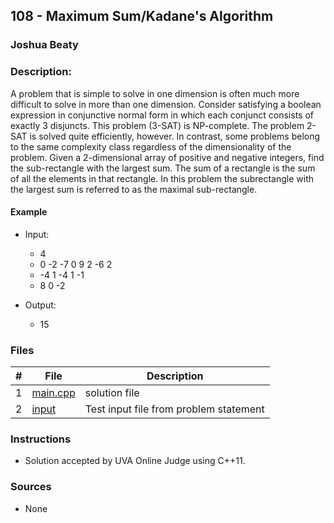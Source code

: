 ## 108 - Maximum Sum/Kadane's Algorithm
### Joshua Beaty
### Description:

A problem that is simple to solve in one dimension is often much more difficult to solve in more than
one dimension. Consider satisfying a boolean expression in conjunctive normal form in which each
conjunct consists of exactly 3 disjuncts. This problem (3-SAT) is NP-complete. The problem 2-SAT
is solved quite efficiently, however. In contrast, some problems belong to the same complexity class
regardless of the dimensionality of the problem.
Given a 2-dimensional array of positive and negative integers, find the sub-rectangle with the largest
sum. The sum of a rectangle is the sum of all the elements in that rectangle. In this problem the subrectangle with the largest sum is referred to as the maximal sub-rectangle.

#### Example

- Input: 
    - 4
    - 0 -2 -7 0 9 2 -6 2
    - -4 1 -4 1 -1
    - 8 0 -2


- Output: 
    - 15

### Files

|   #   | File                       | Description                                                |
| :---: | -------------------------- | ---------------------------------------------------------- |
|   1   | [main.cpp](./main.cpp)     | solution file                                              |
|   2   | [input](./input)           | Test input file from problem statement                     |

### Instructions

- Solution accepted by UVA Online Judge using C++11.

### Sources

- None